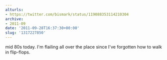 ```yaml
---
alturls:
- https://twitter.com/bismark/status/119088353114210304
archive:
- 2011-09
date: '2011-09-28T16:37:30+00:00'
slug: '1317227850'
---
```


mid 80s today. I'm flailing all over the place since I've forgotten how to walk in flip-flops.

